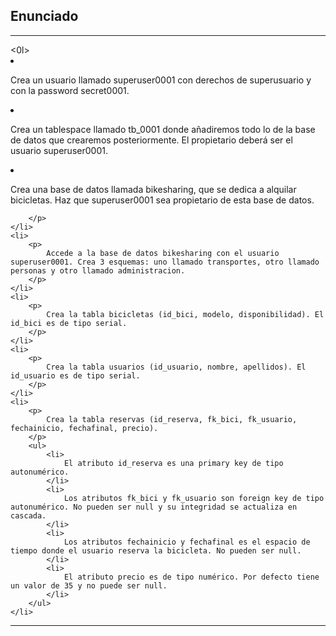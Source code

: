 <h2> Enunciado </h2>
<hr/>

<div>
<0l>
	<li>
   		<p>
	   		Crea un usuario llamado superuser0001 con derechos de superusuario y con la password secret0001.
   		</p>
   	</li>
	<li>
   		<p> 
	   		Crea un tablespace llamado tb_0001 donde añadiremos todo lo de la base de datos que crearemos posteriormente. El propietario deberá ser el usuario superuser0001.
   		</p>
   	</li>
	<li>
   		<p> 
	   		Crea una base de datos llamada bikesharing, que se dedica a alquilar bicicletas. Haz que superuser0001 sea propietario de esta base de datos.

   		</p>
   	</li>
	<li>
   		<p> 
	   		Accede a la base de datos bikesharing con el usuario superuser0001. Crea 3 esquemas: uno llamado transportes, otro llamado personas y otro llamado administracion.	
   		</p>
   	</li>
	<li>
   		<p> 
	   		Crea la tabla bicicletas (id_bici, modelo, disponibilidad). El id_bici es de tipo serial.
   		</p>
   	</li>
	<li>
   		<p> 
	   		Crea la tabla usuarios (id_usuario, nombre, apellidos). El id_usuario es de tipo serial.
   		</p>
   	</li>	
   	<li>
   		<p> 
	   		Crea la tabla reservas (id_reserva, fk_bici, fk_usuario, fechainicio, fechafinal, precio).
   		</p>
   		<ul>
	   		<li>
   				El atributo id_reserva es una primary key de tipo autonumérico.
   			</li>
   			<li>
   				Los atributos fk_bici y fk_usuario son foreign key de tipo autonumérico. No pueden ser null y su integridad se actualiza en cascada.
   			</li>
   			<li>
   				Los atributos fechainicio y fechafinal es el espacio de tiempo donde el usuario reserva la bicicleta. No pueden ser null.
   			</li>
   			<li>
   				El atributo precio es de tipo numérico. Por defecto tiene un valor de 35 y no puede ser null.
   			</li>
   		</ul>
   	</li>	
</ul>
<hr/>
</div>
